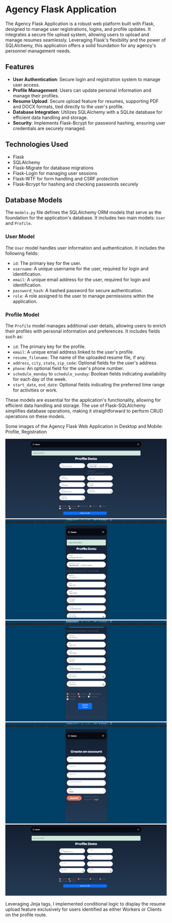 # Agency Flask Application

The Agency Flask Application is a robust web platform built with Flask, designed to manage user registrations, logins, and profile updates. It integrates a secure file upload system, allowing users to upload and manage resumes seamlessly. Leveraging Flask's flexibility and the power of SQLAlchemy, this application offers a solid foundation for any agency's personnel management needs.

## Features

- **User Authentication**: Secure login and registration system to manage user access.
- **Profile Management**: Users can update personal information and manage their profiles.
- **Resume Upload**: Secure upload feature for resumes, supporting PDF and DOCX formats, tied directly to the user's profile.
- **Database Integration**: Utilizes SQLAlchemy with a SQLite database for efficient data handling and storage.
- **Security**: Implements Flask-Bcrypt for password hashing, ensuring user credentials are securely managed.

## Technologies Used

- Flask
- SQLAlchemy
- Flask-Migrate for database migrations
- Flask-Login for managing user sessions
- Flask-WTF for form handling and CSRF protection
- Flask-Bcrypt for hashing and checking passwords securely

## Database Models

The `models.py` file defines the SQLAlchemy ORM models that serve as the foundation for the application's database. It includes two main models: `User` and `Profile`.

### User Model

The `User` model handles user information and authentication. It includes the following fields:

- `id`: The primary key for the user.
- `username`: A unique username for the user, required for login and identification.
- `email`: A unique email address for the user, required for login and identification.
- `password_hash`: A hashed password for secure authentication.
- `role`: A role assigned to the user to manage permissions within the application.

### Profile Model

The `Profile` model manages additional user details, allowing users to enrich their profiles with personal information and preferences. It includes fields such as:

- `id`: The primary key for the profile.
- `email`: A unique email address linked to the user's profile.
- `resume_filename`: The name of the uploaded resume file, if any.
- `address`, `city`, `state`, `zip_code`: Optional fields for the user's address.
- `phone`: An optional field for the user's phone number.
- `schedule_monday` to `schedule_sunday`: Boolean fields indicating availability for each day of the week.
- `start_date`, `end_date`: Optional fields indicating the preferred time range for activities or work.

These models are essential for the application's functionality, allowing for efficient data handling and storage. The use of Flask-SQLAlchemy simplifies database operations, making it straightforward to perform CRUD operations on these models.

Some images of the Agency Flask Web Application in Desktop and Mobile: Profile, Registration

![Img](https://github.com/Xthe23/flask-agency/blob/main/Resources/img1.png)
![Img](https://github.com/Xthe23/flask-agency/blob/main/Resources/img2.png)
![Img](https://github.com/Xthe23/flask-agency/blob/main/Resources/img3.png)
![Img](https://github.com/Xthe23/flask-agency/blob/main/Resources/img4.png)
![Img](https://github.com/Xthe23/flask-agency/blob/main/Resources/img6.png)

Leveraging Jinja tags, I implemented conditional logic to display the resume upload feature exclusively for users identified as either Workers or Clients on the profile route.
